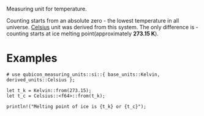 Measuring unit for temperature.

Counting starts from an absolute zero - the lowest temperature in all universe.
[Celsius](crate::si::derived_units::Celsius) unit was derived from this system.
The only difference is - counting starts at ice melting point(approximately **273.15 K**).

# Examples
```
# use qubicon_measuring_units::si::{ base_units::Kelvin, derived_units::Celsius };

let t_k = Kelvin::from(273.15);
let t_c = Celsius::<f64>::from(t_k);

println!("Melting point of ice is {t_k} or {t_c}");
```